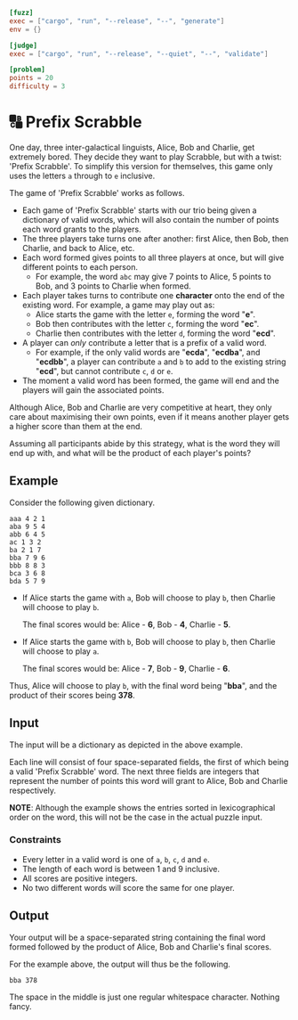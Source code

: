 ```toml
[fuzz]
exec = ["cargo", "run", "--release", "--", "generate"]
env = {}

[judge]
exec = ["cargo", "run", "--release", "--quiet", "--", "validate"]

[problem]
points = 20
difficulty = 3
```

# 🔠 Prefix Scrabble

One day, three inter-galactical linguists, Alice, Bob and Charlie, get extremely bored.
They decide they want to play Scrabble, but with a twist: 'Prefix Scrabble'.
To simplify this version for themselves, this game only uses the letters `a` through to `e` inclusive.

The game of 'Prefix Scrabble' works as follows.

* Each game of 'Prefix Scrabble' starts with our trio
  being given a dictionary of valid words, which will also contain
  the number of points each word grants to the players.
* The three players take turns one after another:
  first Alice, then Bob, then Charlie, and back to Alice, etc.
* Each word formed gives points to all three players at once,
  but will give different points to each person.
  * For example, the word `abc` may give
    7 points to Alice,
    5 points to Bob,
    and 3 points to Charlie when formed.
* Each player takes turns to contribute one **character**
  onto the end of the existing word.
  For example, a game may play out as:
  * Alice starts the game with the letter `e`, forming the word "**e**".
  * Bob then contributes with the letter `c`, forming the word "**ec**".
  * Charlie then contributes with the letter `d`, forming the word "**ecd**".
* A player can *only* contribute a letter that is a prefix of a valid word.
  * For example, if the only valid words are "**ecda**", "**ecdba**", and "**ecdbb**",
    a player can contribute `a` and `b` to add to the existing string "**ecd**",
    but cannot contribute `c`, `d` or `e`.
* The moment a valid word has been formed,
  the game will end and the players will gain the associated points.

Although Alice, Bob and Charlie are very competitive at heart,
they only care about maximising their own points,
even if it means another player gets a higher score than them at the end.

Assuming all participants abide by this strategy,
what is the word they will end up with, and what will be the product of each player's points?

## Example

Consider the following given dictionary.

```
aaa 4 2 1
aba 9 5 4
abb 6 4 5
ac 1 3 2
ba 2 1 7
bba 7 9 6
bbb 8 8 3
bca 3 6 8
bda 5 7 9
```

* If Alice starts the game with `a`,
  Bob will choose to play `b`,
  then Charlie will choose to play `b`.

  The final scores would be: Alice - **6**, Bob - **4**, Charlie - **5**.

* If Alice starts the game with `b`,
  Bob will choose to play `b`,
  then Charlie will choose to play `a`.

  The final scores would be: Alice - **7**, Bob - **9**, Charlie - **6**.

Thus, Alice will choose to play `b`,
with the final word being "**bba**", and the product of their scores being **378**.

## Input

The input will be a dictionary as depicted in the above example.

Each line will consist of four space-separated fields,
the first of which being a valid 'Prefix Scrabble' word.
The next three fields are integers that represent
the number of points this word will grant to Alice, Bob and Charlie respectively.

**NOTE**: Although the example shows the entries sorted in lexicographical order on the word,
this will not be the case in the actual puzzle input.

### Constraints

* Every letter in a valid word is one of `a`, `b`, `c`, `d` and `e`.
* The length of each word is between 1 and 9 inclusive.
* All scores are positive integers.
* No two different words will score the same for one player.

## Output

Your output will be a space-separated string containing the final word formed
followed by the product of Alice, Bob and Charlie's final scores.

For the example above, the output will thus be the following.
```
bba 378
```

The space in the middle is just one regular whitespace character. Nothing fancy.